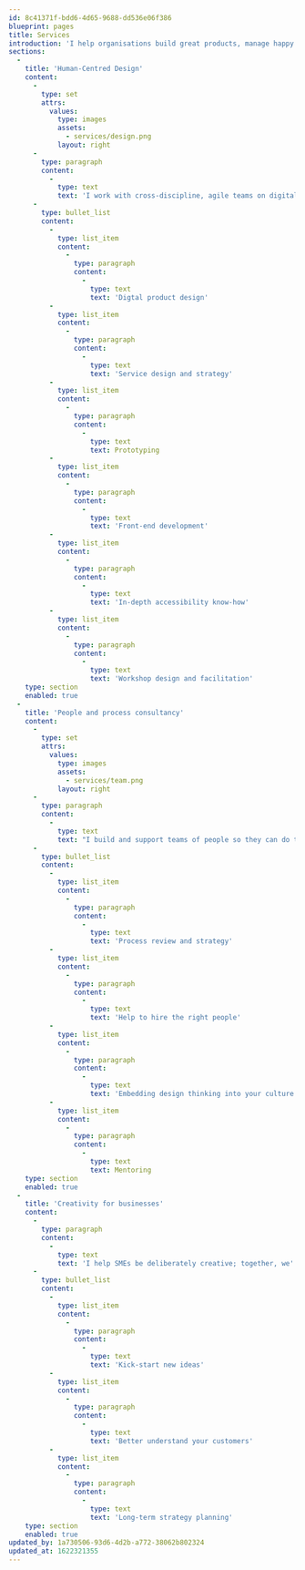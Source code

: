 ```yaml
---
id: 8c41371f-bdd6-4d65-9688-dd536e06f386
blueprint: pages
title: Services
introduction: 'I help organisations build great products, manage happy teams and have potent ideas.'
sections:
  -
    title: 'Human-Centred Design'
    content:
      -
        type: set
        attrs:
          values:
            type: images
            assets:
              - services/design.png
            layout: right
      -
        type: paragraph
        content:
          -
            type: text
            text: 'I work with cross-discipline, agile teams on digital products and services.'
      -
        type: bullet_list
        content:
          -
            type: list_item
            content:
              -
                type: paragraph
                content:
                  -
                    type: text
                    text: 'Digtal product design'
          -
            type: list_item
            content:
              -
                type: paragraph
                content:
                  -
                    type: text
                    text: 'Service design and strategy'
          -
            type: list_item
            content:
              -
                type: paragraph
                content:
                  -
                    type: text
                    text: Prototyping
          -
            type: list_item
            content:
              -
                type: paragraph
                content:
                  -
                    type: text
                    text: 'Front-end development'
          -
            type: list_item
            content:
              -
                type: paragraph
                content:
                  -
                    type: text
                    text: 'In-depth accessibility know-how'
          -
            type: list_item
            content:
              -
                type: paragraph
                content:
                  -
                    type: text
                    text: 'Workshop design and facilitation'
    type: section
    enabled: true
  -
    title: 'People and process consultancy'
    content:
      -
        type: set
        attrs:
          values:
            type: images
            assets:
              - services/team.png
            layout: right
      -
        type: paragraph
        content:
          -
            type: text
            text: "I build and support teams of people so they can do their best work.\_"
      -
        type: bullet_list
        content:
          -
            type: list_item
            content:
              -
                type: paragraph
                content:
                  -
                    type: text
                    text: 'Process review and strategy'
          -
            type: list_item
            content:
              -
                type: paragraph
                content:
                  -
                    type: text
                    text: 'Help to hire the right people'
          -
            type: list_item
            content:
              -
                type: paragraph
                content:
                  -
                    type: text
                    text: 'Embedding design thinking into your culture'
          -
            type: list_item
            content:
              -
                type: paragraph
                content:
                  -
                    type: text
                    text: Mentoring
    type: section
    enabled: true
  -
    title: 'Creativity for businesses'
    content:
      -
        type: paragraph
        content:
          -
            type: text
            text: 'I help SMEs be deliberately creative; together, we''ll uncover the hidden potential in your business.'
      -
        type: bullet_list
        content:
          -
            type: list_item
            content:
              -
                type: paragraph
                content:
                  -
                    type: text
                    text: 'Kick-start new ideas'
          -
            type: list_item
            content:
              -
                type: paragraph
                content:
                  -
                    type: text
                    text: 'Better understand your customers'
          -
            type: list_item
            content:
              -
                type: paragraph
                content:
                  -
                    type: text
                    text: 'Long-term strategy planning'
    type: section
    enabled: true
updated_by: 1a730506-93d6-4d2b-a772-38062b802324
updated_at: 1622321355
---
```

